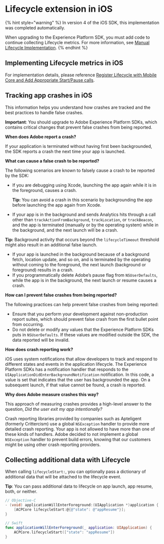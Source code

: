 # Lifecycle extension in iOS

{% hint style="warning" %}
In version 4 of the iOS SDK, this implementation was completed automatically.

When upgrading to the Experience Platform SDK, you must add code to continue collecting Lifecycle metrics. For more information, see [Manual Lifecycle Implementation](https://aep-sdks.gitbook.io/docs/resources/upgrading-to-aep/manual-lifecycle-implementation).
{% endhint %}

## Implementing Lifecycle metrics in iOS

For implementation details, please reference [Register Lifecycle with Mobile Core and Add Appropriate Start/Pause calls](https://aep-sdks.gitbook.io/docs/using-mobile-extensions/mobile-core/lifecycle#register-lifecycle-with-mobile-core-and-add-appropriate-start-pause-calls).

## Tracking app crashes in iOS

This information helps you understand how crashes are tracked and the best practices to handle false crashes.

**Important**: You should upgrade to Adobe Experience Platform SDKs, which contains critical changes that prevent false crashes from being reported.

**When does Adobe report a crash?**

If your application is terminated without having first been backgrounded, the SDK reports a crash the next time your app is launched.

**What can cause a false crash to be reported?**

The following scenarios are known to falsely cause a crash to be reported by the SDK:

* If you are debugging using Xcode, launching the app again while it is in the foreground, causes a crash.

  **Tip:** You can avoid a crash in this scenario by backgrounding the app before launching the app again from Xcode.

* If your app is in the background and sends Analytics hits through a call other than `trackActionFromBackground`, `trackLocation`, or `trackBeacon`, and the app is terminated \(manually or by the operating system\) while in the background, and the next launch will be a crash.

**Tip:** Background activity that occurs beyond the `lifecycleTimeout` threshold might also result in an additional false launch.

* If your app is launched in the background because of a background fetch, location update, and so on, and is terminated by the operating without coming to the foreground, the next launch \(background or foreground\) results in a crash.
* If you programmatically delete Adobe’s pause flag from `NSUserDefaults`, while the app is in the background, the next launch or resume causes a crash.

**How can I prevent false crashes from being reported?**

The following practices can help prevent false crashes from being reported:

* Ensure that you perform your development against non-production report suites, which should prevent false crash from the first bullet point from occurring.
* Do not delete or modify any values that the Experience Platform SDKs puts in `NSUserDefaults`.  If these values are modified outside the SDK, the data reported will be invalid.

**How does crash reporting work?**

iOS uses system notifications that allow developers to track and respond to different states and events in the application lifecycle. The Experience Platform SDKs has a notification handler that responds to the `UIApplicationDidEnterBackgroundNotification` notification. In this code, a value is set that indicates that the user has backgrounded the app. On a subsequent launch, if that value cannot be found, a crash is reported.

**Why does Adobe measure crashes this way?**

This approach of measuring crashes provides a high-level answer to the question, _Did the user exit my app intentionally?_

Crash reporting libraries provided by companies such as Apteligent \(formerly Crittercism\) use a global `NSException` handler to provide more detailed crash reporting. Your app is not allowed to have more than one of these kinds of handlers. Adobe decided to not implement a global `NSException` handler to prevent build errors, knowing that our customers might be using other crash reporting providers.

## Collecting additional data with Lifecycle

When calling `lifecycleStart:`, you can optionally pass a dictionary of additional data that will be attached to the lifecycle event.

**Tip**: You can pass additional data to lifecycle on app launch, app resume, both, or neither.

```objectivec
// Objective-C
- (void) applicationWillEnterForeground:(UIApplication *)application {      
    [ACPCore lifecycleStart:@{@"state": @"appResume"}];      
}
```

```swift
// Swift
func applicationWillEnterForeground(_ application: UIApplication) {      
    ACPCore.lifecycleStart(["state": "appResume"])
}
```

